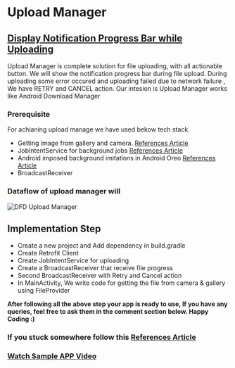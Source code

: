 # Upload Manager
## [Display Notification Progress Bar while Uploading](https://androidwave.com/upload-manager/)   

Upload Manager is complete solution for file uploading, with all actionable button. We will show the notification progress bar during file upload. During uploading some error occured and uploading failed due to network failure , We have RETRY and CANCEL action. Our intesion is Upload Manager works like Android Download Manager  

### Prerequisite
For achianing upload manage we have used bekow tech stack.
- Getting image from gallery and camera.  [References Article](https://androidwave.com/capture-image-from-camera-gallery/)
- JobIntentService for background jobs    [References Article](https://androidwave.com/working-with-jobintentservice/)
- Android imposed background imitations in Android Oreo [References Article](https://androidwave.com/background-limitations-android-oreo/)
- BroadcastReceiver

### Dataflow of upload manager will 
![DFD Upload Manager ](https://androidwave.com/wp-content/uploads/2019/04/upload-manager-1024x551.png)


## Implementation Step
- Create a new project and Add dependency in build.gradle
- Create Retrofit Client 
- Create JobIntentService for uploading
- Create a BroadcastReceiver that receive file progress
- Second BroadcastReceiver with Retry and Cancel action
- In MainActivity, We write code for getting the file from camera & gallery using FileProvider


**After following all the above step your app is ready to use, If you have any queries, feel free to ask them in the comment section below. Happy Coding :)**

### If you stuck somewhere follow this [References Article](https://androidwave.com/upload-manager/)

### [Watch Sample APP Video ](https://www.youtube.com/watch?v=JZIlB8qffag&feature=youtu.be)

